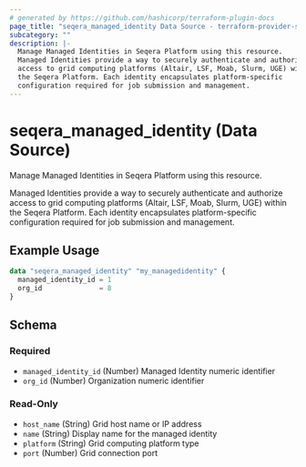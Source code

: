 ```yaml
---
# generated by https://github.com/hashicorp/terraform-plugin-docs
page_title: "seqera_managed_identity Data Source - terraform-provider-seqera"
subcategory: ""
description: |-
  Manage Managed Identities in Seqera Platform using this resource.
  Managed Identities provide a way to securely authenticate and authorize
  access to grid computing platforms (Altair, LSF, Moab, Slurm, UGE) within
  the Seqera Platform. Each identity encapsulates platform-specific
  configuration required for job submission and management.
---
```


# seqera_managed_identity (Data Source)

Manage Managed Identities in Seqera Platform using this resource.

Managed Identities provide a way to securely authenticate and authorize
access to grid computing platforms (Altair, LSF, Moab, Slurm, UGE) within
the Seqera Platform. Each identity encapsulates platform-specific
configuration required for job submission and management.

## Example Usage

```terraform
data "seqera_managed_identity" "my_managedidentity" {
  managed_identity_id = 1
  org_id              = 8
}
```

<!-- schema generated by tfplugindocs -->
## Schema

### Required

- `managed_identity_id` (Number) Managed Identity numeric identifier
- `org_id` (Number) Organization numeric identifier

### Read-Only

- `host_name` (String) Grid host name or IP address
- `name` (String) Display name for the managed identity
- `platform` (String) Grid computing platform type
- `port` (Number) Grid connection port
